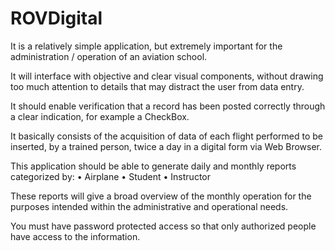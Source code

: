 # ROVDigital
It is a relatively simple application, but extremely important for the administration / operation of an aviation school.

It will interface with objective and clear visual components, without drawing too much attention to details that may distract the user from data entry.

It should enable verification that a record has been posted correctly through a clear indication, for example a CheckBox.

It basically consists of the acquisition of data of each flight performed to be inserted, by a trained person, twice a day in a digital form via Web Browser.

This application should be able to generate daily and monthly reports categorized by:
•	Airplane
• Student
• Instructor

These reports will give a broad overview of the monthly operation for the purposes intended within the administrative and operational needs.

You must have password protected access so that only authorized people have access to the information.
